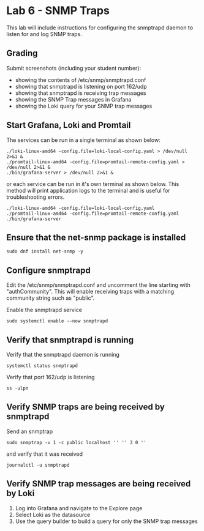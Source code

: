 # Lab 6 - SNMP Traps

This lab will include instructions for configuring the snmptrapd daemon to listen for and log SNMP traps.

## Grading

Submit screenshots (including your student number):
  - showing the contents of /etc/snmp/snmptrapd.conf
  - showing that snmptrapd is listening on port 162/udp
  - showing that snmptrapd is receiving trap messages
  - showing the SNMP Trap messages in Grafana
  - showing the Loki query for your SNMP trap messages

## Start Grafana, Loki and Promtail

The services can be run in a single terminal as shown below:

    ./loki-linux-amd64 -config.file=loki-local-config.yaml > /dev/null 2>&1 & 
    ./promtail-linux-amd64 -config.file=promtail-remote-config.yaml > /dev/null 2>&1 & 
    ./bin/grafana-server > /dev/null 2>&1 & 

or each service can be run in it's own terminal as shown below. This method will print application logs to the terminal and is useful for troubleshooting errors.

    ./loki-linux-amd64 -config.file=loki-local-config.yaml
    ./promtail-linux-amd64 -config.file=promtail-remote-config.yaml
    ./bin/grafana-server

## Ensure that the net-snmp package is installed

    sudo dnf install net-snmp -y

## Configure snmptrapd

Edit the /etc/snmp/snmptrapd.conf and uncomment the line starting with "authCommunity". This will enable receiving traps with a matching community string such as "public".

Enable the snmptrapd service

    sudo systemctl enable --now snmptrapd

## Verify that snmptrapd is running

Verify that the snmptrapd daemon is running

    systemctl status snmptrapd

Verify that port 162/udp is listening

    ss -ulpn

## Verify SNMP traps are being received by snmptrapd

Send an snmptrap

    sudo snmptrap -v 1 -c public localhost '' '' 3 0 ''

and verify that it was received

    journalctl -u snmptrapd

## Verify SNMP trap messages are being received by Loki

1. Log into Grafana and navigate to the Explore page
2. Select Loki as the datasource
3. Use the query builder to build a query for only the SNMP trap messages
